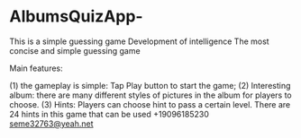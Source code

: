 # AlbumsQuizApp-
This is a simple guessing game  Development of intelligence  The most concise and simple guessing game  

Main features: 

(1) the gameplay is simple: Tap Play button to start the game;
(2) Interesting album: there are many different styles of pictures in the album for players to choose. 
(3) Hints: Players can choose hint to pass a certain level. There are 24 hints in this game that can be used
+19096185230 seme32763@yeah.net
